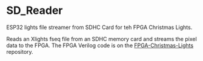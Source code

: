 # SD_Reader
ESP32 lights file streamer from SDHC Card for teh FPGA Christmas Lights.

Reads an Xlights fseq file from an SDHC memory card and streams the pixel data to the FPGA. The FPGA Verilog code is on the [FPGA-Christmas-Lights](http://www.github.com/ShaunPrice/FPGA-Christmas-Lights/) repository.
